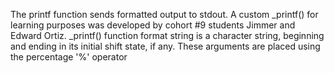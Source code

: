 The printf function sends formatted output to stdout. A custom _printf() for learning purposes was developed by cohort #9 students Jimmer and Edward Ortiz. _printf() function format string is a character string, beginning and ending in its initial shift state, if any. These arguments are placed using the percentage '%' operator
